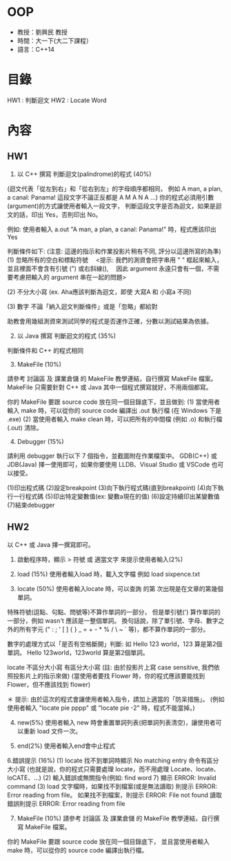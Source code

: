 # OOP

* 教授：劉興民 教授
* 時間：大一下(大二下課程）
* 語言：C++14


# 目錄
HW1 : 判斷迴文
HW2 : Locate Word

# 內容
## HW1
1. 以 C++ 撰寫 判斷迴文(palindrome)的程式 (40%)

(迴文代表「從左到右」和「從右到左」的字母順序都相同，
例如 A man, a plan, a canal: Panama! 這段文字不論正反都是 A M A N A ...)
你的程式必須用引數(argument)的方式讓使用者輸入一段文字，
判斷這段文字是否為迴文，如果是迴文的話，印出 Yes，否則印出 No。

例如:
使用者輸入 a.out "A man, a plan, a canal: Panama!" 時，程式應該印出 Yes

判斷條件如下: (注意: 這邊的指示和作業投影片稍有不同, 評分以這邊所寫的為準)
(1) 忽略所有的空白和標點符號
　<提示: 我們的測資會把字串用 " " 框起來輸入，並且裡面不會含有引號 (") 或右斜線(\), 
　因此 argument 永遠只會有一個，不需要考慮把輸入的 argument 串在一起的問題>

(2) 不分大小寫 (ex. Aha應該判斷為迴文，即使 大寫A 和 小寫a 不同)

(3) 數字 不論「納入迴文判斷條件」或是「忽略」都給對

助教會用幾組測資來測試同學的程式是否運作正確，分數以測試結果為依據。

2. 以 Java 撰寫 判斷迴文的程式 (35%)

判斷條件和 C++ 的程式相同

3. MakeFile (10%)

請參考 討論區 及 課業倉儲 的 MakeFile 教學連結，自行撰寫 MakeFile 檔案。
MakeFile 只需要針對 C++ 或 Java 其中一個程式撰寫就好，不用兩個都寫。

你的 MakeFile 要跟 source code 放在同一個目錄底下，並且做到:
(1) 當使用者輸入 make 時，可以從你的 source code 編譯出 .out 執行檔 (在 Windows 下是 .exe)
(2) 當使用者輸入 make clean 時，可以把所有的中間檔 (例如 .o) 和執行檔 (.out) 清除。

4. Debugger (15%)

請利用 debugger 執行以下 7 個指令，並截圖附在作業檔案中。
GDB(C++) 或 JDB(Java) 擇一使用即可，如果你要使用 LLDB、Visual Studio 或 VSCode 也可以接受。

(1)印出程式碼
(2)設定breakpoint
(3)向下執行程式碼(直到breakpoint)
(4)向下執行一行程式碼
(5)印出特定變數值(ex: 變數a現在的值)
(6)設定持續印出某變數值
(7)結束debugger


## HW2
以 C++ 或 Java 擇一撰寫即可。

1. 啟動程序時，顯示 > 符號 或 適當文字 來提示使用者輸入(2%)

2. load (15%)
使用者輸入load <filename>時，載入文字檔
例如 load sixpence.txt

3. locate (50%)
使用者輸入locate <word> <n>時，可以查詢 <word> 的第 <n> 次出現是在文章的第幾個單詞。

特殊符號(逗點、句點、問號等)不算作單詞的一部分，
但是單引號(') 算作單詞的一部分，例如 wasn't 應該是一整個單詞。
換句話說，除了單引號、字母、數字之外的所有字元 (" : ; ' [ ] { } _ = + - * % / \ ~ ` 等)，都不算作單詞的一部分。

數字的處理方式以「是否有空格斷開」判斷:
如 Hello 123 world，123 算是第2個單詞。
Hello 123world，123world 算是第2個單詞。

locate 不區分大小寫 有區分大小寫 (註: 由於投影片上寫 case sensitive, 我們依照投影片上的指示來做)
(當使用者要找 Flower 時，你的程式應該要能找到 Flower，但不應該找到 flower)

＊ 提示: 由於這次的程式會讓使用者輸入指令，請加上適當的「防呆措施」。
(例如使用者輸入 "locate pie pppp" 或 "locate pie -2" 時，程式不能當掉。)

4. new(5%)
使用者輸入 new 時會重置單詞列表(把單詞列表清空)，讓使用者可以重新 load 文件一次。

5. end(2%)
使用者輸入end會中止程式

6.錯誤提示 (16%)
(1) locate 找不到單詞時顯示 No matching entry
命令有區分大小寫 (也就是說，你的程式只需要處理 locate，而不用處理 Locate、locate、loCATE、...)
(2) 輸入錯誤或無關指令(例如: find word 7) 顯示 ERROR: Invalid command
(3) load 文字檔時，如果找不到檔案(或是無法讀取) 則提示 ERROR: Error reading from file。
如果找不到檔案，則提示 ERROR: File not found
讀取錯誤則提示 ERROR: Error reading from file

7. MakeFile (10%)
請參考 討論區 及 課業倉儲 的 MakeFile 教學連結，自行撰寫 MakeFile 檔案。

你的 MakeFile 要跟 source code 放在同一個目錄底下，
並且當使用者輸入 make 時，可以從你的 source code 編譯出執行檔。
